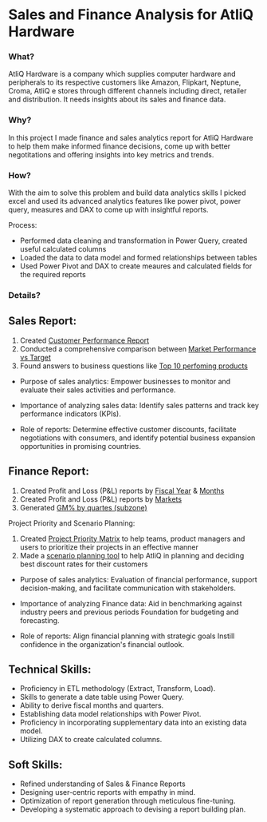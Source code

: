 # Sales and Finance Analysis for AtliQ Hardware
### What?
AtliQ Hardware is a company which supplies computer hardware and peripherals to its respective customers like Amazon, Flipkart, Neptune, Croma, AtliQ e stores through different channels including direct, retailer and distribution. It needs insights about its sales and finance data.

### Why?
In this project I made finance and sales analytics report for AtliQ Hardware to help them make informed finance decisions, come up with better negotitations and offering insights into key metrics and trends.

### How?
With the aim to solve this problem and build data analytics skills I picked excel and used its advanced analytics features like power pivot, power query, measures and DAX to come up with insightful reports.

Process:
+ Performed data cleaning and transformation in Power Query, created useful calculated columns
+ Loaded the data to data model and formed relationships between tables
+ Used Power Pivot and DAX to create meaures and calculated fields for the required reports


### Details?
Sales Report:
------------
1. Created [Customer Performance Report](customer_performance.pdf)
2. Conducted a comprehensive comparison between [Market Performance vs Target](Market_Performance_Vs_Target.pdf)
3. Found answers to business questions like [Top 10 perfoming products](Top_10_products.pdf)

+ Purpose of sales analytics: Empower businesses to monitor and evaluate their sales activities and performance.

+ Importance of analyzing sales data: Identify sales patterns and track key performance indicators (KPIs).

+ Role of reports: Determine effective customer discounts, facilitate negotiations with consumers, and identify potential business expansion opportunities in promising countries.

Finance Report:
---------------
1. Created Profit and Loss (P&L) reports by [Fiscal Year](P&L(Fiscal_Years).pdf) & [Months](P&L_by_months.pdf)
2. Created Profit and Loss (P&L) reports by [Markets](P&L_for_markets.pdf)
3. Generated [GM% by quartes (subzone)](GM%_by_Quarters.pdf)

Project Priority and Scenario Planning:
1. Created [Project Priority Matrix](Project_Priority_Matrix.png) to help teams, product managers and users to prioritize their projects in an effective manner
2. Made a [scenario planning tool](customer_discount_approval.pdf) to help AtliQ in planning and deciding best discount rates for their customers


+ Purpose of sales analytics: Evaluation of financial performance, support decision-making, and facilitate communication with stakeholders.

+ Importance of analyzing Finance data: Aid in benchmarking against industry peers and previous periods Foundation for budgeting and forecasting.

+ Role of reports: Align financial planning with strategic goals Instill confidence in the organization's financial outlook.


Technical Skills:
----------------
 + Proficiency in ETL methodology (Extract, Transform, Load).
 + Skills to generate a date table using Power Query.
 + Ability to derive fiscal months and quarters.
 + Establishing data model relationships with Power Pivot.
 + Proficiency in incorporating supplementary data into an existing data model.
 + Utilizing DAX to create calculated columns.


 Soft Skills:
 -----------
 + Refined understanding of Sales & Finance Reports
 + Designing user-centric reports with empathy in mind.
 + Optimization of report generation through meticulous fine-tuning.
 + Developing a systematic approach to devising a report building plan.
